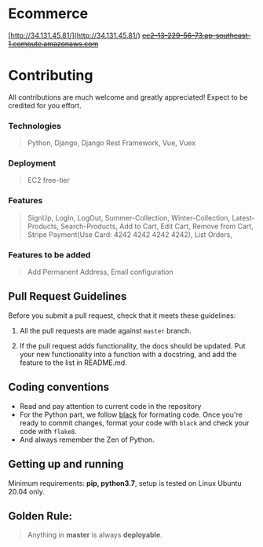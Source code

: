 # Ecommerce

[http://34.131.45.81/](http://34.131.45.81/)
~~[ec2-13-229-56-73.ap-southeast-1.compute.amazonaws.com](http://ec2-13-229-56-73.ap-southeast-1.compute.amazonaws.com/)~~

# Contributing

All contributions are much welcome and greatly appreciated! Expect to be credited for you effort.

### Technologies

> Python, Django, Django Rest Framework, Vue, Vuex

### Deployment

> EC2 free-tier

### Features

> SignUp, LogIn, LogOut, Summer-Collection, Winter-Collection, Latest-Products, Search-Products, Add to Cart, Edit Cart, Remove from Cart, Stripe Payment(Use Card: 4242 4242 4242 4242), List Orders,

### Features to be added

> Add Permanent Address, Email configuration

## Pull Request Guidelines

Before you submit a pull request, check that it meets these guidelines:

1. All the pull requests are made against `master` branch.

2. If the pull request adds functionality, the docs should be updated. Put your new functionality into a function with a docstring, and add the feature to the list in README.md.

## Coding conventions

- Read and pay attention to current code in the repository
- For the Python part, we follow [black](https://pypi.org/project/black/) for formating code. Once you're ready to commit changes, format your code with `black` and check your code with `flake8`.
- And always remember the Zen of Python.

## Getting up and running

Minimum requirements: **pip, python3.7**, setup is tested on Linux Ubuntu 20.04 only.

## Golden Rule:

> Anything in **master** is always **deployable**.
